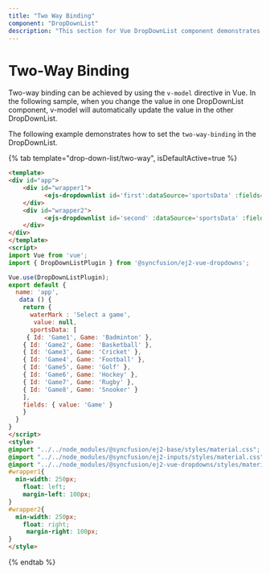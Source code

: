 ```yaml
---
title: "Two Way Binding"
component: "DropDownList"
description: "This section for Vue DropDownList component demonstrates two-way binding."
---
```


# Two-Way Binding

Two-way binding can be achieved by using the `v-model` directive in Vue. In the following sample, when you change the value in one DropDownList component, v-model will automatically update the value in the other DropDownList.

The following example demonstrates how to set the `two-way-binding` in the DropDownList.

{% tab template="drop-down-list/two-way", isDefaultActive=true %}

```html
<template>
<div id="app">
    <div id="wrapper1">
          <ejs-dropdownlist id='first':dataSource='sportsData' :fields='fields' :placeholder="waterMark" v-model="value" ></ejs-dropdownlist>
    </div>
    <div id="wrapper2">
          <ejs-dropdownlist id='second' :dataSource='sportsData' :fields='fields' :placeholder="waterMark" v-model="value" ></ejs-dropdownlist>
    </div>
</div>
</template>
<script>
import Vue from 'vue';
import { DropDownListPlugin } from '@syncfusion/ej2-vue-dropdowns';

Vue.use(DropDownListPlugin);
export default {
  name: 'app',
   data () {
    return {
      waterMark : 'Select a game',
       value: null,
      sportsData: [
     { Id: 'Game1', Game: 'Badminton' },
    { Id: 'Game2', Game: 'Basketball' },
    { Id: 'Game3', Game: 'Cricket' },
    { Id: 'Game4', Game: 'Football' },
    { Id: 'Game5', Game: 'Golf' },
    { Id: 'Game6', Game: 'Hockey' },
    { Id: 'Game7', Game: 'Rugby' },
    { Id: 'Game8', Game: 'Snooker' }
    ],
    fields: { value: 'Game' }
    }
  }
}
</script>
<style>
@import "../../node_modules/@syncfusion/ej2-base/styles/material.css";
@import "../../node_modules/@syncfusion/ej2-inputs/styles/material.css";
@import "../../node_modules/@syncfusion/ej2-vue-dropdowns/styles/material.css";
#wrapper1{
  min-width: 250px;
    float: left;
    margin-left: 100px;
}
#wrapper2{
  min-width: 250px;
    float: right;
     margin-right: 100px;
}
</style>
```

{% endtab %}